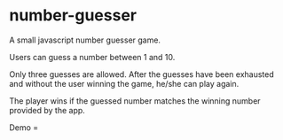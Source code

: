 # number-guesser

A small javascript number guesser game. 

Users can guess a number between 1 and 10.

Only three guesses are allowed. After the guesses have been exhausted and without the user winning the game, he/she can play again.

The player wins if the guessed number matches the winning number provided by the app.

Demo = 
